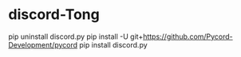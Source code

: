 # discord-Tong

pip uninstall discord.py
pip install -U git+https://github.com/Pycord-Development/pycord
pip install discord.py